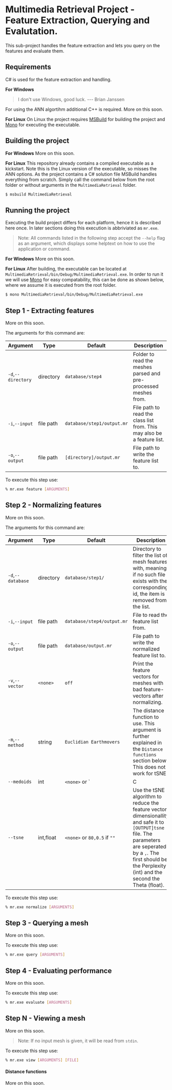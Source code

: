 # Multimedia Retrieval Project - Feature Extraction, Querying and Evalutation.
This sub-project handles the feature extraction and lets you query on the features and evaluate them.

## Requirements
C\# is used for the feature extraction and handling.

**For Windows**
> I don't use Windows, good luck. --- Brian Janssen

For using the ANN algortihm additional C++ is required. More on this soon.

**For Linux**
On Linux the project requires [MSBuild](https://github.com/dotnet/msbuild) for building the project and [Mono](https://www.mono-project.com/) for executing the executable. 


## Building the project
**For Windows**
More on this soon.

**For Linux**
This repository already contains a compiled executable as a kickstart. Note this is the Linux version of the executable, so misses the ANN options.
As the project contains a C\# solution file MSBuild handles everything from scratch. Simply call the command below from the root folder or without arguments in the `MultimediaRetrieval` folder.

```bash
$ msbuild MultimediaRetrieval
```

## Running the project
Executing the build project differs for each platform, hence it is described here once. In later sections doing this execution is abbriviated as `mr.exe`.

> Note: All commands listed in the following step accept the `--help` flag as an argument, which displays some helptext on how to use the application or command.

**For Windows**
More on this soon.

**For Linux**
After building, the executable can be located at `MultimediaRetrieval/bin/Debug/MultimediaRetrieval.exe`. In order to run it we will use [Mono](https://www.mono-project.com/) for easy compatability, this can be done as shown below, where we assume it is executed from the root folder.
```bash
$ mono MultimediaRetrieval/bin/Debug/MultimediaRetrieval.exe
```

## Step 1 - Extracting features
More on this soon.

The arguments for this command are:

Argument           | Type      | Default                    | Description
-------------------|-----------|----------------------------|------------
`-d`,`--directory` | directory | `database/step4`           | Folder to read the meshes parsed and pre-processed meshes from.
`-i`,`--input`     | file path | `database/step1/output.mr` | File path to read the class list from. This may also be a feature list.
`-o`,`--output`    | file path | `[directory]/output.mr`    | File path to write the feature list to.

To execute this step use:
```bash
% mr.exe feature [ARGUMENTS]
```

## Step 2 - Normalizing features
More on this soon.

The arguments for this command are:

Argument          | Type      | Default                      | Description
------------------|-----------|------------------------------|------------
`-d`,`--database` | directory | `database/step1/`            | Directory to filter the list of mesh features with, meaning if no such file exists with the corresponding id, the item is removed from the list.
`-i`,`--input`    | file path | `database/step4/output.mr`   | File to read the feature list from.
`-o`,`--output`   | file path | `database/output.mr`         | File path to write the normalized feature list to.
`-v`,`--vector`   | `<none>`  | `off`                        | Print the feature vectors for meshes with bad feature-vectors after normalizing.
`-m`,`--method`   | string    | `Euclidian Earthmovers`      | The distance function to use. This argument is further explained in the `Distance functions` section below. This does not work for tSNE.
`--medoids`       | int       | `<none>` or `|C|` if `""`    | Generate a K-Mediods cluster tree with `[ARG]` clusters and safe it to `[OUTPUT]kmed` file. If k is an empty string (`""`), it is set to the number of classes.
`--tsne`          | int,float | `<none>` or `80,0.5` if `""` | Use the tSNE algorithm to reduce the feature vector dimensionallity and safe it to `[OUTPUT]tsne` file. The parameters are seperated by a `,`. The first should be the Perplexity (int) and the second the Theta (float).

To execute this step use:
```bash
% mr.exe normalize [ARGUMENTS]
```

## Step 3 - Querying a mesh
More on this soon.

To execute this step use:
```bash
% mr.exe query [ARGUMENTS]
```

## Step 4 - Evaluating performance
More on this soon.

To execute this step use:
```bash
% mr.exe evaluate [ARGUMENTS]
```

## Step N - Viewing a mesh
More on this soon.

> Note: If no input mesh is given, it will be read from `stdin`.

To execute this step use:
```bash
% mr.exe view [ARGUMENTS] [FILE]
```

#### Distance functions
More on this soon.
